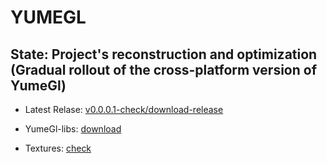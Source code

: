 # YUMEGL 
## State: Project's reconstruction and optimization (Gradual rollout of the cross-platform version of YumeGl)

- Latest Relase: [v0.0.0.1-check/download-release](https://github.com/dazaizer0/yumegl/releases/tag/v0.0.0.1)

- YumeGl-libs: [download](https://drive.google.com/drive/folders/1sia8GdaQtF6IfAa7QOfRG_ASMAHdXo2_?hl=pl)
- Textures: [check](https://wiki.srb2.org/wiki/Flats_and_textures/Green_Hill_Zone)
